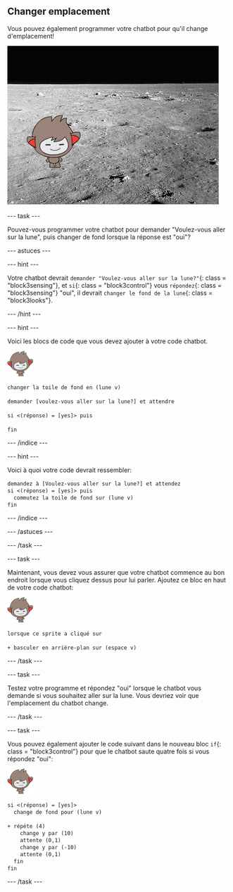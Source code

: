 ## Changer emplacement

Vous pouvez également programmer votre chatbot pour qu'il change d'emplacement!

![Tester un costume changeant](images/chatbot-backdrop-moon.png)

\--- task \---

Pouvez-vous programmer votre chatbot pour demander "Voulez-vous aller sur la lune", puis changer de fond lorsque la réponse est "oui"?

\--- astuces \---

\--- hint \---

Votre chatbot devrait `demander "Voulez-vous aller sur la lune?"`{: class = "block3sensing"}, et `si`{: class = "block3control"} vous `répondez`{: class = "block3sensing"} "oui", il devrait `changer le fond de la lune`{: class = "block3looks"}.

\--- /hint \---

\--- hint \---

Voici les blocs de code que vous devez ajouter à votre code chatbot.

![nano sprite](images/nano-sprite.png)

```blocks3
changer la toile de fond en (lune v)

demander [voulez-vous aller sur la lune?] et attendre

si <(réponse) = [yes]> puis 

fin
```

\--- /indice \---

\--- hint \---

Voici à quoi votre code devrait ressembler:

```blocks3
demandez à [Voulez-vous aller sur la lune?] et attendez
si <(réponse) = [yes]> puis 
  commutez la toile de fond sur (lune v)
fin
```

\--- /indice \---

\--- /astuces \---

\--- /task \---

\--- task \---

Maintenant, vous devez vous assurer que votre chatbot commence au bon endroit lorsque vous cliquez dessus pour lui parler. Ajoutez ce bloc en haut de votre code chatbot:

![nano sprite](images/nano-sprite.png)

```blocks3
lorsque ce sprite a cliqué sur

+ basculer en arrière-plan sur (espace v)
```

\--- /task \---

\--- task \---

Testez votre programme et répondez "oui" lorsque le chatbot vous demande si vous souhaitez aller sur la lune. Vous devriez voir que l'emplacement du chatbot change.

\--- /task \---

\--- task \---

Vous pouvez également ajouter le code suivant dans le nouveau bloc `if`{: class = "block3control"} pour que le chatbot saute quatre fois si vous répondez "oui":

![nano sprite](images/nano-sprite.png)

```blocks3
si <(réponse) = [yes]> 
  change de fond pour (lune v)

+ répéte (4) 
    change y par (10)
    attente (0,1)
    change y par (-10)
    attente (0,1)
  fin
fin
```

\--- /task \---